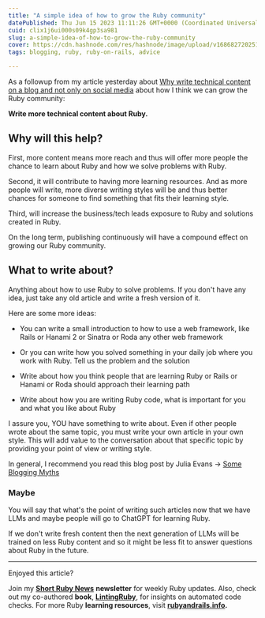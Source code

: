 ```yaml
---
title: "A simple idea of how to grow the Ruby community"
datePublished: Thu Jun 15 2023 11:11:26 GMT+0000 (Coordinated Universal Time)
cuid: clix1j6ui000s09k4gp3sa981
slug: a-simple-idea-of-how-to-grow-the-ruby-community
cover: https://cdn.hashnode.com/res/hashnode/image/upload/v1686827202511/d4b25070-61ba-4f15-8dcc-b02a87a967a1.jpeg
tags: blogging, ruby, ruby-on-rails, advice

---
```


As a followup from my article yesterday about [Why write technical content on a blog and not only on social media](https://allaboutcoding.ghinda.com/why-write-technical-content-on-a-blog-and-not-only-on-social-media) about how I think we can grow the Ruby community:

**Write more technical content about Ruby.**

## Why will this help?

First, more content means more reach and thus will offer more people the chance to learn about Ruby and how we solve problems with Ruby.

Second, it will contribute to having more learning resources. And as more people will write, more diverse writing styles will be and thus better chances for someone to find something that fits their learning style.

Third, will increase the business/tech leads exposure to Ruby and solutions created in Ruby.

On the long term, publishing continuously will have a compound effect on growing our Ruby community. 

## What to write about?

Anything about how to use Ruby to solve problems. If you don't have any idea, just take any old article and write a fresh version of it.

Here are some more ideas:

* You can write a small introduction to how to use a web framework, like Rails or Hanami 2 or Sinatra or Roda any other web framework
    
* Or you can write how you solved something in your daily job where you work with Ruby. Tell us the problem and the solution
    
* Write about how you think people that are learning Ruby or Rails or Hanami or Roda should approach their learning path
    
* Write about how you are writing Ruby code, what is important for you and what you like about Ruby
    
I assure you, YOU have something to write about. Even if other people wrote about the same topic, you must write your own article in your own style. This will add value to the conversation about that specific topic by providing your point of view or writing style.

In general, I recommend you read this blog post by Julia Evans -&gt; [Some Blogging Myths](https://jvns.ca/blog/2023/06/05/some-blogging-myths)

### Maybe

You will say that what's the point of writing such articles now that we have LLMs and maybe people will go to ChatGPT for learning Ruby.

If we don't write fresh content then the next generation of LLMs will be trained on less Ruby content and so it might be less fit to answer questions about Ruby in the future.

---

Enjoyed this article?

Join my [**Short Ruby News**](https://shortruby.com/) **newsletter** for weekly Ruby updates. Also, check out my co-authored **book**, [**LintingRuby**](https://lintingruby.com/), for insights on automated code checks. For more Ruby **learning resources**, visit [**rubyandrails.info**](http://rubyandrails.info)**.**